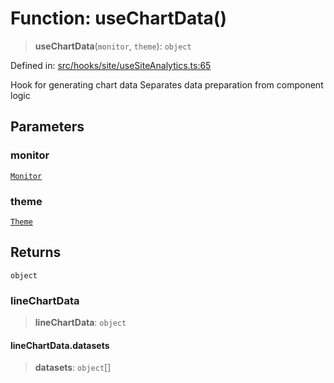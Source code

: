 # Function: useChartData()

> **useChartData**(`monitor`, `theme`): `object`

Defined in: [src/hooks/site/useSiteAnalytics.ts:65](https://github.com/Nick2bad4u/Uptime-Watcher/blob/3cce0c3b352c8390536ca3c7399ece50a05faf18/src/hooks/site/useSiteAnalytics.ts#L65)

Hook for generating chart data
Separates data preparation from component logic

## Parameters

### monitor

[`Monitor`](../../../../../shared/types/interfaces/Monitor.md)

### theme

[`Theme`](../../../../theme/types/interfaces/Theme.md)

## Returns

`object`

### lineChartData

> **lineChartData**: `object`

#### lineChartData.datasets

> **datasets**: `object`[]
